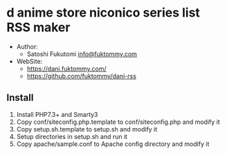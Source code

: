 d anime store niconico series list RSS maker
============================================

* Author:
    * Satoshi Fukutomi <info@fuktommy.com>
* WebSite:
    * https://dani.fuktommy.com/
    * https://github.com/fuktommy/dani-rss

Install
-------

1. Install PHP7.3+ and Smarty3
2. Copy conf/siteconfig.php.template to conf/siteconfig.php and modify it
3. Copy setup.sh.template to setup.sh and modify it
4. Setup directories in setup.sh and run it
5. Copy apache/sample.conf to Apache config directory and modify it
